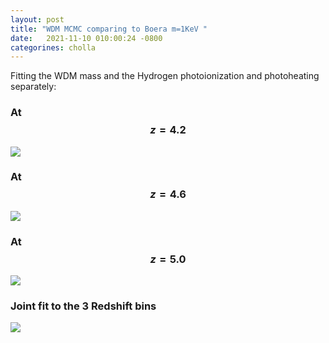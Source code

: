 ```yaml
---
layout: post
title: "WDM MCMC comparing to Boera m=1KeV "
date:   2021-11-10 010:00:24 -0800
categorines: cholla
---
```


Fitting the WDM mass and the Hydrogen photoionization and photoheating separately:


### At $$z=4.2$$
<img src="{{ site.url }}assets/images/wdm_boera_new/corner_z0.png">

### At $$z=4.6$$
<img src="{{ site.url }}assets/images/wdm_boera_new/corner_z1.png">

### At $$z=5.0$$
<img src="{{ site.url }}assets/images/wdm_boera_new/corner_z2.png">


### Joint fit to the 3 Redshift bins
<img src="{{ site.url }}assets/images/wdm_boera_new/corner.png">

<!-- 
### Temperature of the IGM for the fits
<img src="{{ site.url }}assets/images/fig_T0_fit_to_boera_wdm.png">




### Fitting to Boera $$P(k)$$ Corrected for resolution effects

### At $$z=4.2$$
<img src="{{ site.url }}assets/images/corner_wdm_c_z0.png">

### At $$z=4.6$$
<img src="{{ site.url }}assets/images/corner_wdm_c_z1.png">

### At $$z=5.0$$
<img src="{{ site.url }}assets/images/corner_wdm_c_z2.png">


### Joint fit to the 3 Redshift bins
<img src="{{ site.url }}assets/images/corner_wdm_c.png">


### Temperature of the IGM for the fits
<img src="{{ site.url }}assets/images/fig_T0_fit_to_boera_wdm_c.png">



 -->

